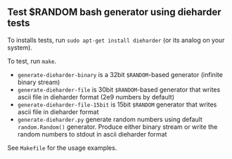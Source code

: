 Test $RANDOM bash generator using dieharder tests
-------------------------------------------------

To installs tests, run `sudo apt-get install dieharder` (or its analog
on your system).

To test, run `make`.

- `generate-dieharder-binary` is a 32bit `$RANDOM`-based generator
  (infinite binary stream)
- `generate-dieharder-file` is 30bit `$RANDOM`-based generator that
  writes ascii file in dieharder format (2e9 numbers by default)
- `generate-dieharder-file-15bit` is 15bit `$RANDOM` generator that
  writes ascii file in dieharder format
- `generate-dieharder.py` generate random numbers using default
  `random.Random()` generator. Produce either binary stream or write
  the random numbers to stdout in ascii dieharder format

See `Makefile` for the usage examples.
